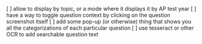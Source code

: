 [ ] allow to display by topic, or a mode where it displays it by AP test year
[ ] have a way to toggle question context by clicking on the question screenshot itself
[ ] add some pop-up (or otherwise) thing that shows you all the categorizations of each particular question
[ ] use tesseract or other OCR to add searchable question text